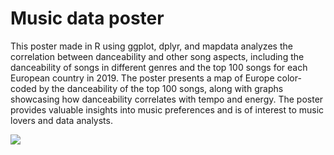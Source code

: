 # Music data poster
This poster made in R using ggplot, dplyr, and mapdata analyzes the correlation between danceability and other song aspects, including the danceability of songs in different genres and the top 100 songs for each European country in 2019. The poster presents a map of Europe color-coded by the danceability of the top 100 songs, along with graphs showcasing how danceability correlates with tempo and energy. The poster provides valuable insights into music preferences and is of interest to music lovers and data analysts.


![](https://github.com/saniawoj/Music_data_poster_R/blob/main/Poster.png)
